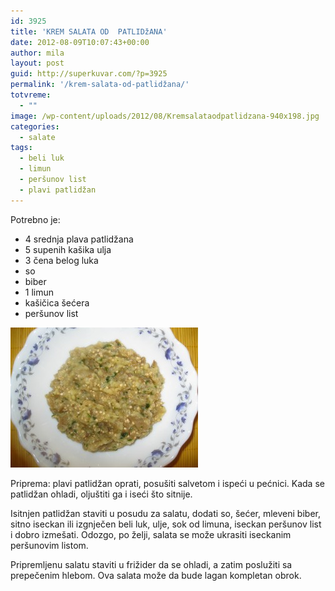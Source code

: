 ```yaml
---
id: 3925
title: 'KREM SALATA OD  PATLIDžANA'
date: 2012-08-09T10:07:43+00:00
author: mila
layout: post
guid: http://superkuvar.com/?p=3925
permalink: '/krem-salata-od-patlidžana/'
totvreme:
  - ""
image: /wp-content/uploads/2012/08/Kremsalataodpatlidzana-940x198.jpg
categories:
  - salate
tags:
  - beli luk
  - limun
  - peršunov list
  - plavi patlidžan
---
```

Potrebno je:

  * 4 srednja plava patlidžana
  * 5 supenih kašika ulja
  * 3 čena belog luka
  * so
  * biber
  * 1 limun
  * kašičica šećera
  * peršunov list

<img class="alignnone size-medium wp-image-3926" title="Kremsalataodpatlidzana" src="/wp-content/uploads/2012/08/Kremsalataodpatlidzana-e1344418599462-300x224.jpg" alt="" width="300" height="224" /> 

Priprema: plavi patlidžan oprati, posušiti salvetom i ispeći u pećnici. Kada se patlidžan ohladi, oljuštiti ga i iseći što sitnije.

Isitnjen patlidžan staviti u posudu za salatu, dodati so, šećer, mleveni biber, sitno iseckan ili izgnječen beli luk, ulje, sok od limuna, iseckan peršunov list i dobro izmešati. Odozgo, po želji, salata se može ukrasiti iseckanim peršunovim listom.

Pripremljenu salatu staviti u frižider da se ohladi, a zatim poslužiti sa prepečenim hlebom. Ova salata može da bude lagan kompletan obrok.